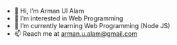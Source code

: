 - 👋 Hi, I’m Arman Ul Alam
- 👀 I’m interested in Web Programming
- 🌱 I’m currently learning Web Programming (Node JS)
- 📫 Reach me at arman.u.alam@gmail.com

<!---
ArmAlam/ArmAlam is a ✨ special ✨ repository because its `README.md` (this file) appears on your GitHub profile.
You can click the Preview link to take a look at your changes.
--->
